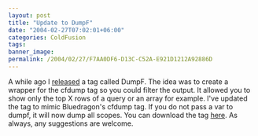 ```yaml
---
layout: post
title: "Update to DumpF"
date: "2004-02-27T07:02:01+06:00"
categories: ColdFusion 
tags: 
banner_image: 
permalink: /2004/02/27/F7AA0DF6-D13C-C52A-E921D1212A92886D
---
```


A while ago I <a href="http://www.camdenfamily.com/morpheus/blog/index.cfm?mode=entry&entry=395FBDF1-B095-E6F0-1C0D45520E77684D">released</a> a tag called DumpF. The idea was to create a wrapper for the cfdump tag so you could filter the output. It allowed you to show only the top X rows of a query or an array for example. I've updated the tag to mimic Bluedragon's cfdump tag. If you do not pass a var to dumpf, it will now dump all scopes. You can download the tag <a href="http://www.camdenfamily.com/morpheus/downloads/dumpf.zip">here</a>. As always, any suggestions are welcome.